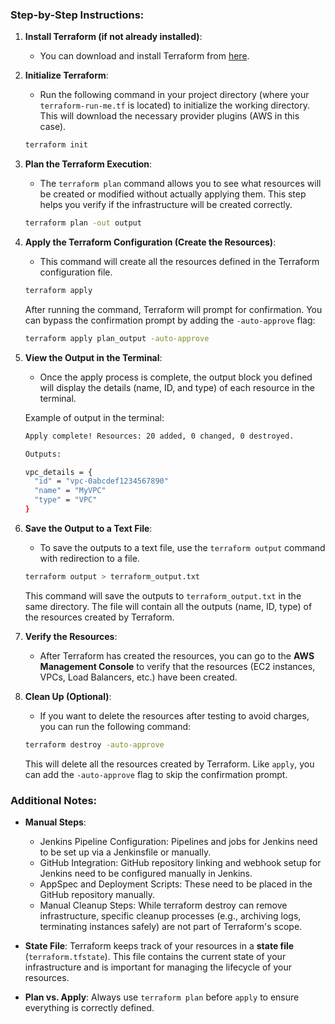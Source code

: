 ### Step-by-Step Instructions:

1. **Install Terraform (if not already installed)**:
   - You can download and install Terraform from [here](https://www.terraform.io/downloads).

2. **Initialize Terraform**:
   - Run the following command in your project directory (where your `terraform-run-me.tf` is located) to initialize the working directory. This will download the necessary provider plugins (AWS in this case).

   ```bash
   terraform init
   ```

3. **Plan the Terraform Execution**:
   - The `terraform plan` command allows you to see what resources will be created or modified without actually applying them. This step helps you verify if the infrastructure will be created correctly.

   ```bash
   terraform plan -out output
   ```

4. **Apply the Terraform Configuration (Create the Resources)**:
   - This command will create all the resources defined in the Terraform configuration file.

   ```bash
   terraform apply
   ```

   After running the command, Terraform will prompt for confirmation. You can bypass the confirmation prompt by adding the `-auto-approve` flag:

   ```bash
   terraform apply plan_output -auto-approve
   ```

5. **View the Output in the Terminal**:
   - Once the apply process is complete, the output block you defined will display the details (name, ID, and type) of each resource in the terminal.
   
   Example of output in the terminal:
   ```bash
   Apply complete! Resources: 20 added, 0 changed, 0 destroyed.

   Outputs:

   vpc_details = {
     "id" = "vpc-0abcdef1234567890"
     "name" = "MyVPC"
     "type" = "VPC"
   }
   ```

6. **Save the Output to a Text File**:
   - To save the outputs to a text file, use the `terraform output` command with redirection to a file.

   ```bash
   terraform output > terraform_output.txt
   ```

   This command will save the outputs to `terraform_output.txt` in the same directory. The file will contain all the outputs (name, ID, type) of the resources created by Terraform.

7. **Verify the Resources**:
   - After Terraform has created the resources, you can go to the **AWS Management Console** to verify that the resources (EC2 instances, VPCs, Load Balancers, etc.) have been created.

8. **Clean Up (Optional)**:
   - If you want to delete the resources after testing to avoid charges, you can run the following command:

   ```bash
   terraform destroy -auto-approve
   ```

   This will delete all the resources created by Terraform. Like `apply`, you can add the `-auto-approve` flag to skip the confirmation prompt.

### Additional Notes:
- **Manual Steps**:
   - Jenkins Pipeline Configuration: Pipelines and jobs for Jenkins need to be set up via a Jenkinsfile or manually.
   - GitHub Integration: GitHub repository linking and webhook setup for Jenkins need to be configured manually in Jenkins.
   - AppSpec and Deployment Scripts: These need to be placed in the GitHub repository manually.
   - Manual Cleanup Steps: While terraform destroy can remove infrastructure, specific cleanup processes (e.g., archiving logs, terminating instances safely) are not part of Terraform's scope.

- **State File**: Terraform keeps track of your resources in a **state file** (`terraform.tfstate`). This file contains the current state of your infrastructure and is important for managing the lifecycle of your resources.
- **Plan vs. Apply**: Always use `terraform plan` before `apply` to ensure everything is correctly defined.
